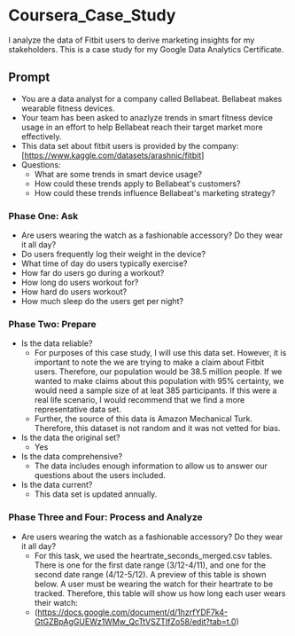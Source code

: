 # Coursera_Case_Study
I analyze the data of Fitbit users to derive marketing insights for my stakeholders. This is a case study for my Google Data Analytics Certificate.
## Prompt
* You are a data analyst for a company called Bellabeat. Bellabeat makes wearable fitness devices.
* Your team has been asked to anazlyze trends in smart fitness device usage in an effort to help Bellabeat reach their target market more effectively.
* This data set about fitbit users is provided by the company: [https://www.kaggle.com/datasets/arashnic/fitbit]
* Questions:
    * What are some trends in smart device usage?
    * How could these trends apply to Bellabeat's customers?
    * How could these trends influence Bellabeat's marketing strategy?
### Phase One: Ask
* Are users wearing the watch as a fashionable accessory? Do they wear it all day?
* Do users frequently log their weight in the device?
* What time of day do users typically exercise?
* How far do users go during a workout?
* How long do users workout for?
* How hard do users workout?
* How much sleep do the users get per night?
### Phase Two: Prepare
* Is the data reliable?
    * For purposes of this case study, I will use this data set. However, it is important to note the we are trying to make a claim about Fitbit users. Therefore, our population would be 38.5 million people. If we wanted to make claims about this population with 95% certainty, we would need a sample size of at leat 385 participants. If this were a real life scenario, I would recommend that we find a more representative data set.
    * Further, the source of this data is Amazon Mechanical Turk. Therefore, this dataset is not random and it was not vetted for bias.
* Is the data the original set?
    * Yes
* Is the data comprehensive?
    * The data includes enough information to allow us to answer our questions about the users included.
* Is the data current?
    * This data set is updated annually.
### Phase Three and Four: Process and Analyze
* Are users wearing the watch as a fashionable accessory? Do they wear it all day?
    * For this task, we used the heartrate_seconds_merged.csv tables. There is one for the first date range (3/12-4/11), and one for the second date range (4/12-5/12). A preview of this table is shown below. A user must be wearing the watch for their heartrate to be tracked. Therefore, this table will show us how long each user wears their watch:
    * (https://docs.google.com/document/d/1hzrfYDF7k4-GtGZBpAgGUEWz1WMw_QcTtVSZTIfZo58/edit?tab=t.0)

